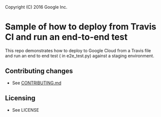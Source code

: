 Copyright (C) 2016 Google Inc.


# Sample of how to deploy from Travis CI and run an end-to-end test

This repo demonstrates how to deploy to Google Cloud from a 
Travis file and run an end to end test ( in e2e_test.py) against 
a staging environment.

## Contributing changes

* See [CONTRIBUTING.md](CONTRIBUTING.md)


## Licensing

* See LICENSE


